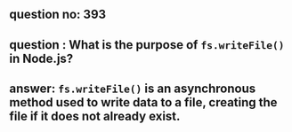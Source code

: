 
      
## question no: 393

## question : What is the purpose of `fs.writeFile()` in Node.js?

## answer: `fs.writeFile()` is an asynchronous method used to write data to a file, creating the file if it does not already exist.
      